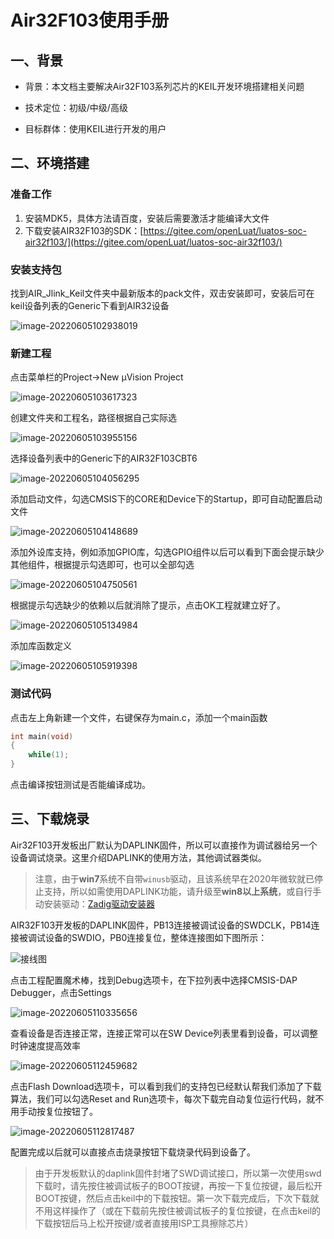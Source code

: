 # Air32F103使用手册

## 一、背景

- 背景：本文档主要解决Air32F103系列芯片的KEIL开发环境搭建相关问题

- 技术定位：初级/中级/高级

- 目标群体：使用KEIL进行开发的用户

## 二、环境搭建

### 准备工作

1. 安装MDK5，具体方法请百度，安装后需要激活才能编译大文件
2. 下载安装AIR32F103的SDK：[https://gitee.com/openLuat/luatos-soc-air32f103/](https://gitee.com/openLuat/luatos-soc-air32f103/)

### 安装支持包

找到AIR_Jlink_Keil文件夹中最新版本的pack文件，双击安装即可，安装后可在keil设备列表的Generic下看到AIR32设备

![image-20220605102938019](img/image-20220605102938019.png)

### 新建工程

点击菜单栏的Project->New μVision Project

![image-20220605103617323](img/image-20220605103617323.png)

创建文件夹和工程名，路径根据自己实际选

![image-20220605103955156](img/image-20220605103955156.png)

选择设备列表中的Generic下的AIR32F103CBT6

![image-20220605104056295](img/image-20220605104056295.png)

添加启动文件，勾选CMSIS下的CORE和Device下的Startup，即可自动配置启动文件

![image-20220605104148689](img/image-20220605104148689.png)

添加外设库支持，例如添加GPIO库，勾选GPIO组件以后可以看到下面会提示缺少其他组件，根据提示勾选即可，也可以全部勾选

![image-20220605104750561](img/image-20220605104750561.png)

根据提示勾选缺少的依赖以后就消除了提示，点击OK工程就建立好了。

![image-20220605105134984](img/image-20220605105134984.png)

添加库函数定义

![image-20220605105919398](img/image-20220605105919398.png)

### 测试代码

点击左上角新建一个文件，右键保存为main.c，添加一个main函数

```c
int main(void)
{
	while(1);
}
```

点击编译按钮测试是否能编译成功。

## 三、下载烧录

Air32F103开发板出厂默认为DAPLINK固件，所以可以直接作为调试器给另一个设备调试烧录。这里介绍DAPLINK的使用方法，其他调试器类似。

> 注意，由于**win7**系统不自带`winusb`驱动，且该系统早在2020年微软就已停止支持，所以如需使用DAPLINK功能，请升级至**win8以上系统**，或自行手动安装驱动：[Zadig驱动安装器](https://zadig.akeo.ie/)

AIR32F103开发板的DAPLINK固件，PB13连接被调试设备的SWDCLK，PB14连接被调试设备的SWDIO，PB0连接复位，整体连接图如下图所示：

![接线图](img/connect_dap.png)

点击工程配置魔术棒，找到Debug选项卡，在下拉列表中选择CMSIS-DAP Debugger，点击Settings

![image-20220605110335656](img/image-20220605110335656.png)

查看设备是否连接正常，连接正常可以在SW Device列表里看到设备，可以调整时钟速度提高效率

![image-20220605112459682](img/image-20220605112459682.png)

点击Flash Download选项卡，可以看到我们的支持包已经默认帮我们添加了下载算法，我们可以勾选Reset and Run选项卡，每次下载完自动复位运行代码，就不用手动按复位按钮了。

![image-20220605112817487](img/image-20220605112817487.png)

配置完成以后就可以直接点击烧录按钮下载烧录代码到设备了。

> 由于开发板默认的daplink固件封堵了SWD调试接口，所以第一次使用swd下载时，请先按住被调试板子的BOOT按键，再按一下复位按键，最后松开BOOT按键，然后点击keil中的下载按钮。第一次下载完成后，下次下载就不用这样操作了（或在下载前先按住被调试板子的复位按键，在点击keil的下载按钮后马上松开按键/或者直接用ISP工具擦除芯片）
